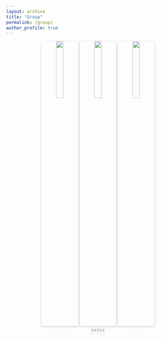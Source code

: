 ```yaml
---
layout: archive
title: "Group"
permalink: /group/
author_profile: true
---
```


<center>
    <img style="width: 20%; border-radius: 0.32em;
    box-shadow: 0 2px 5px 0 rgba(35,36,38,.12),0 2px 10px 0 rgba(35,36,38,.08);" 
    src="/images/500x300.png">
    <img style="width: 20%; border-radius: 0.32em;
    box-shadow: 0 2px 5px 0 rgba(35,36,38,.12),0 2px 10px 0 rgba(35,36,38,.08);" 
    src="/images/500x300.png">
    <img style="width: 20%; border-radius: 0.32em;
    box-shadow: 0 2px 5px 0 rgba(35,36,38,.12),0 2px 10px 0 rgba(35,36,38,.08);" 
    src="/images/500x300.png">
    <br>
    <div style="color:orange; border-bottom: 1px solid #d9d9d7;
    display: inline-block;
    color: #999;
    padding: 2px;">xxxxx</div>
</center>
